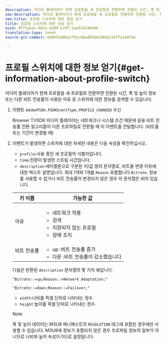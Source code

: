 ```yaml
---
description: 미디어 플레이어가 현재 프로필을 새 프로필로 전환하면 전환된 시간, 폭 및 높이 정보 또는 다른 비트 전송률이 사용된 이유 등 스위치에 대한 정보를 검색할 수 있습니다.
seo-description: 미디어 플레이어가 현재 프로필을 새 프로필로 전환하면 전환된 시간, 폭 및 높이 정보 또는 다른 비트 전송률이 사용된 이유 등 스위치에 대한 정보를 검색할 수 있습니다.
seo-title: 프로필 스위치에 대한 정보 얻기
title: 프로필 스위치에 대한 정보 얻기
uuid: 0ff1aeac-882a-4209-b19f-1aa3141404d9
translation-type: tm+mt
source-git-commit: 040655d8ba5f91c98ed0584c08db226ffe1e0f4e

---
```



# 프로필 스위치에 대한 정보 얻기{#get-information-about-profile-switch}

미디어 플레이어가 현재 프로필을 새 프로필로 전환하면 전환된 시간, 폭 및 높이 정보 또는 다른 비트 전송률이 사용된 이유 등 스위치에 대한 정보를 검색할 수 있습니다.

1. 이벤트 `AdobePSDK.PSDKEventType.PROFILE_CHANGED` 수신

   Browser TVSDK 미디어 플레이어는 네트워크나 시스템 조건 때문에 응용 비트 전송률 전환 알고리즘이 다른 프로파일로 전환될 때 이 이벤트를 전달합니다. (비트율 또는 기간이 변경될 때)
1. 이벤트가 발생하면 스위치에 대한 자세한 내용은 다음 속성을 확인하십시오.

   * `profile`:사용 중인 새 프로필의 식별자입니다.
   * `time`:전환이 발생한 스트림 시간입니다.
   * `description`:세미콜론으로 구분된 키/값 쌍의 문자열로, 비트율 변경 이유에 대한 텍스트 설명입니다. 최대 1개와 1개를 `Reason` 포함합니다 `Bitrate`. 정보를 사용할 수 없거나 비트 전송률이 변경되지 않은 경우 이 문자열은 비어 있습니다.
   <table id="table_E400FD9C57FF40CBAC14AF6847CD8301"> 
    <thead> 
      <tr> 
      <th colname="col1" class="entry"> 키 이름 </th> 
      <th colname="col2" class="entry"> 가능한 값 </th> 
      </tr> 
    </thead>
    <tbody> 
      <tr> 
      <td colname="col1"> <span class="codeph"> 이유 </span> </td> 
      <td colname="col2"> 
        <ul id="ul_37DDE3F297634ED6B47DF5D73F969369"> 
        <li id="li_E374B029E1AF40689D70A9D30E057C5B">네트워크 적용 </li> 
        <li id="li_753862EEF1C9474EA8E20C89F5EF5D8D">검색 </li> 
        <li id="li_EC14923F92CF4D11A47928A8D2DE6D8B">지원되지 않는 프로필 </li> 
        <li id="li_695AB4A89C9D4833AF6D8B6424FC912B">장애 조치 </li> 
        </ul> </td> 
      </tr> 
      <tr> 
      <td colname="col1"> <span class="codeph"> 비트 전송률 </span> </td> 
      <td colname="col2"> 
        <ul id="ul_1B49BD90A91147359712E1AFD8877E23"> 
        <li id="li_1C8E593C65D34742B14A8D0EAD43E0A9"> <span class="codeph"> up </span>:비트 전송률 증가 </li> 
        <li id="li_B1A00E3985A849B6855E15CF70D79BB8"> <span class="codeph"> 다운 </span>:비트 전송률이 감소했습니다 </li> 
        </ul> </td> 
      </tr> 
    </tbody> 
    </table>

   다음은 반환된 `description` 문자열의 몇 가지 예입니다.

   ```
   "Bitrate::=up;Reason::=Network Adaptation;" 
   
   "Bitrate::=down;Reason::=Failover;"
   ```

   * `width`:너비를 픽셀 단위로 나타내는 정수
   * `height`:높이를 픽셀 단위로 나타내는 정수.
   >[!NOTE]
   >
   >폭 및 높이 데이터는 M3U8 매니페스트의 `RESOLUTION` 태그에 포함된 경우에만 사용할 수 있습니다. M3U8에 정보가 포함되지 않은 경우 프로파일 정보의 일부가 아니므로 너비와 높이 속성이 0으로 설정됩니다.
